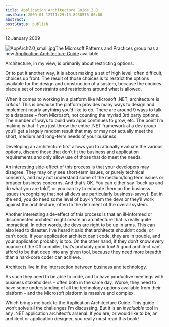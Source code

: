 ```yaml
---
title: Application Architecture Guide 2.0
postDate: 2009-01-12T11:29:13.8938576-06:00
abstract: 
postStatus: publish
---
```

12 January 2009

![AppArch2.0_small.jpg](http://i3.codeplex.com/Project/Download/FileDownload.aspx?ProjectName=AppArchGuide&amp;DownloadId=52040)The Microsoft Patterns and Practices group has a new [Application Architecture Guide](http://www.codeplex.com/AppArchGuide) available.

Architecture, in my view, is primarily about restricting options.

Or to put it another way, it is about making a set of high level, often difficult, choices up front. The result of those choices is to restrict the options available for the design and construction of a system, because the choices place a set of constraints and restrictions around what is allowed.

When it comes to working in a platform like Microsoft .NET, architecture is *critical*. This is because the platform provides many ways to design and implement nearly anything you’d like to do. There are around 9 ways to talk to a database – from Microsoft, not counting the myriad 3rd party options. The number of ways to build web apps continues to grow, etc. The point I’m making is that if you just throw the entire .NET framework at a dev group you’ll get a largely random result that may or may not actually meet the short, medium and long-term needs of your business.

Developing an architecture first allows you to rationally evaluate the various options, discard those that don’t fit the business and application requirements and only allow use of those that do meet the needs.

An interesting side-effect of this process is that your developers may disagree. They may only see short-term issues, or purely technical concerns, and may not understand some of the medium/long term issues or broader business concerns. And that’s OK. You can either say “buck up and do what you are told”, or you can try to educate them on the business issues (recognizing that not all devs are particularly business-savvy). But in the end, you do need some level of buy-in from the devs or they’ll work against the architecture, often to the detriment of the overall system.

Another interesting side-effect of this process is that an ill-informed or disconnected architect might create an architecture that is really quite impractical. In other words, the devs are right to be up in arms. This can also lead to disaster. I’ve heard it said that architects shouldn’t code, or can’t code. If your application architect can’t code, they are in trouble, and your application probably is too. On the other hand, if they don’t know every nuance of the C# compiler, that’s probably good too! A good architect can’t afford to be that deep into any given tool, because they need more breadth than a hard-core coder can achieve.

Architects live in the intersection between business and technology.

As such they need to be able to code, and to have productive meetings with business stakeholders – often both in the same day. Worse, they need to have some understanding of all the technology options available from their platform – and the Microsoft platform is massive and complex.

Which brings me back to the Application Architecture Guide. This guide won’t solve all the challenges I’m discussing. But it is an *invaluable* tool in any .NET application architect’s arsenal. If you are, or would like to be, an architect or application designer, you really must read this book!
